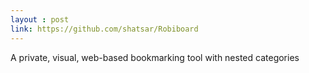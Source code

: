 ```yaml
---
layout : post
link: https://github.com/shatsar/Robiboard
---
```


A private, visual, web-based bookmarking tool with nested categories
